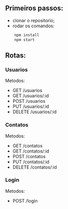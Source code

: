 ## Primeiros passos:

 - clonar o repositorio;
 - rodar os comandos:
   
```bash
    npm install
    npm start
```

## Rotas:

### Usuarios
Metodos:
 - GET     /usuarios
 - GET     /usuarios/:id
 - POST    /usuarios
 - PUT     /usuarios/:id
 - DELETE  /usuarios/:id

### Contatos
Metodos:
 - GET     /contatos
 - GET     /contatos/:id
 - POST    /contatos
 - PUT     /contatos/:id
 - DELETE  /contatos/:id

### Login
Metodos:
 - POST    /login

